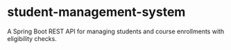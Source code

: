 # student-management-system
A Spring Boot REST API for managing students and course enrollments with eligibility checks.
